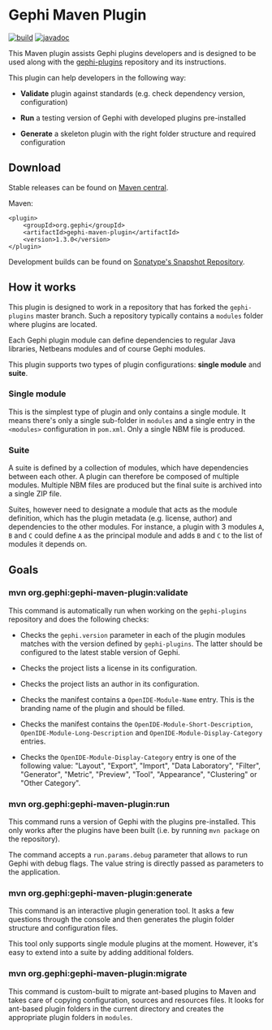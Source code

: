 # Gephi Maven Plugin

[![build](https://github.com/gephi/gephi-maven-plugin/actions/workflows/build.yml/badge.svg)](https://github.com/gephi/gephi-maven-plugin/actions/workflows/build.yml)
[![javadoc](https://javadoc.io/badge2/org.gephi/gephi-maven-plugin/javadoc.svg)](https://javadoc.io/doc/org.gephi/gephi-maven-plugin)

This Maven plugin assists Gephi plugins developers and is designed to be used along with the [gephi-plugins](https://github.com/gephi/gephi-plugins) repository and its instructions.

This plugin can help developers in the following way:

- **Validate** plugin against standards (e.g. check dependency version, configuration)

- **Run** a testing version of Gephi with developed plugins pre-installed

- **Generate** a skeleton plugin with the right folder structure and required configuration

## Download

Stable releases can be found on [Maven central](https://search.maven.org/artifact/org.gephi/gephi-maven-plugin).

Maven:
```
<plugin>
    <groupId>org.gephi</groupId>
    <artifactId>gephi-maven-plugin</artifactId>
    <version>1.3.0</version>
</plugin>
```

Development builds can be found on [Sonatype's Snapshot Repository](https://oss.sonatype.org/content/repositories/snapshots/org/gephi/gephi-maven-plugin/).

## How it works

This plugin is designed to work in a repository that has forked the `gephi-plugins` master branch. Such a repository typically contains a `modules` folder where plugins are located.

Each Gephi plugin module can define dependencies to regular Java libraries, Netbeans modules and of course Gephi modules.

This plugin supports two types of plugin configurations: **single module** and **suite**.

### Single module

This is the simplest type of plugin and only contains a single module. It means there's only a single sub-folder in `modules` and a single entry in the `<modules>` configuration in `pom.xml`. Only a single NBM file is produced.

### Suite

A suite is defined by a collection of modules, which have dependencies between each other. A plugin can therefore be composed of multiple modules. Multiple NBM files are produced but the final suite is archived into a single ZIP file.

Suites, however need to designate a module that acts as the module definition, which has the plugin metadata (e.g. license, author) and dependencies to the other modules. For instance, a plugin with 3 modules `A`, `B` and `C` could define `A` as the principal module and adds `B` and `C` to the list of modules it depends on.

## Goals

### mvn org.gephi:gephi-maven-plugin:validate

This command is automatically run when working on the `gephi-plugins` repository and does the following checks:

- Checks the `gephi.version` parameter in each of the plugin modules matches with the version defined by `gephi-plugins`. The latter should be configured to the latest stable version of Gephi.

- Checks the project lists a license in its configuration.

- Checks the project lists an author in its configuration. 

- Checks the manifest contains a `OpenIDE-Module-Name` entry. This is the branding name of the plugin and should be filled.

- Checks the manifest contains the `OpenIDE-Module-Short-Description`, `OpenIDE-Module-Long-Description` and `OpenIDE-Module-Display-Category` entries. 

- Checks the `OpenIDE-Module-Display-Category` entry is one of the following value: "Layout", "Export", "Import", "Data Laboratory", "Filter", "Generator", "Metric", "Preview", "Tool", "Appearance", "Clustering" or "Other Category".

### mvn org.gephi:gephi-maven-plugin:run

This command runs a version of Gephi with the plugins pre-installed. This only works after the plugins have been built (i.e. by running `mvn package` on the repository).

The command accepts a `run.params.debug` parameter that allows to run Gephi with debug flags. The value string is directly passed as parameters to the application.

### mvn org.gephi:gephi-maven-plugin:generate

This command is an interactive plugin generation tool. It asks a few questions through the console and then generates the plugin folder structure and configuration files.

This tool only supports single module plugins at the moment. However, it's easy to extend into a suite by adding additional folders.

### mvn org.gephi:gephi-maven-plugin:migrate

This command is custom-built to migrate ant-based plugins to Maven and takes care of copying configuration, sources and resources files. It looks for ant-based plugin folders in the current directory and creates the appropriate plugin folders in `modules`.